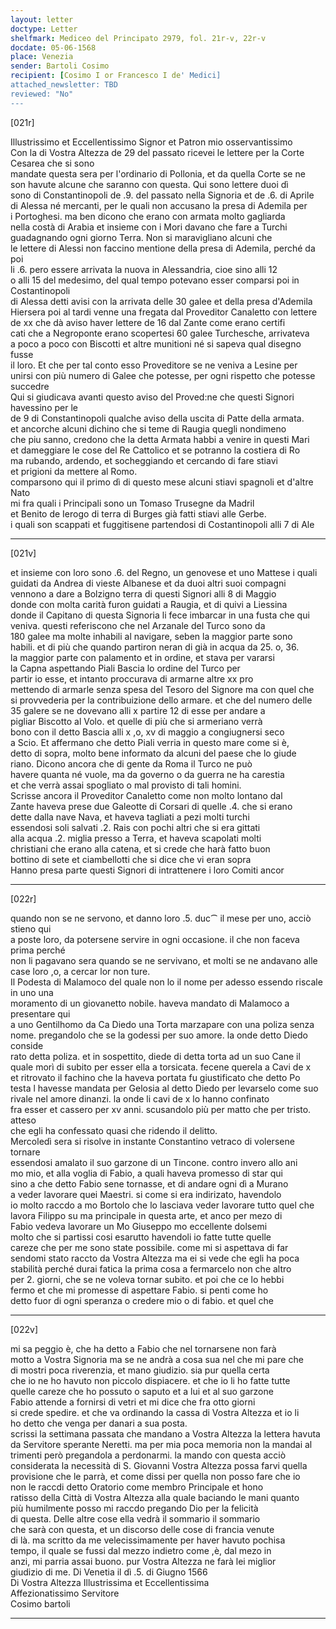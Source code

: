 ```yaml
---
layout: letter
doctype: Letter
shelfmark: Mediceo del Principato 2979, fol. 21r-v, 22r-v
docdate: 05-06-1568
place: Venezia
sender: Bartoli Cosimo
recipient: [Cosimo I or Francesco I de' Medici]
attached_newsletter: TBD
reviewed: "No"
---
```


[021r]  
  
  
Illustrissimo et Eccellentissimo Signor et Patron mio osservantissimo  
Con la di Vostra Altezza de 29 del passato ricevei le lettere per la Corte Cesarea che si sono  
mandate questa sera per l'ordinario di Pollonia, et da quella Corte se ne  
son havute alcune che saranno con questa. Qui sono lettere duoi dì  
sono di Constantinopoli de .9. del passato nella Signoria et de .6. di Aprile  
di Alessa né mercanti, per le quali non accusano la presa di Ademila per  
i Portoghesi. ma ben dicono che erano con armata molto gagliarda  
nella costà di Arabia et insieme con i Mori davano che fare a Turchi  
guadagnando ogni giorno Terra. Non si maravigliano alcuni che  
le lettere di Alessi non faccino mentione della presa di Ademila, perché da poi  
li .6. pero essere arrivata la nuova in Alessandria, cioe sino alli 12  
o alli 15 del medesimo, del qual tempo potevano esser comparsi poi in Costantinopoli  
di Alessa detti avisi con la arrivata delle 30 galee et della presa d'Ademila  
Hiersera poi al tardi venne una fregata dal Proveditor Canaletto con lettere  
de xx che dà aviso haver lettere de 16 dal Zante come erano certifi  
cati che a Negroponte erano scopertesi 60 galee Turchesche, arrivateva  
a poco a poco con Biscotti et altre munitioni né si sapeva qual disegno fusse  
il loro. Et che per tal conto esso Proveditore se ne veniva a Lesine per  
unirsi con più numero di Galee che potesse, per ogni rispetto che potesse succedre  
Qui si giudicava avanti questo aviso del Proved:ne che questi Signori havessino per le  
de 9 di Constantinopoli qualche aviso della uscita di Patte della armata.  
et ancorche alcuni dichino che si teme di Raugia quegli nondimeno  
che piu sanno, credono che la detta Armata habbi a venire in questi Mari  
et dameggiare le cose del Re Cattolico et se potranno la costiera di Ro  
ma rubando, ardendo, et socheggiando et cercando di fare stiavi  
et prigioni da mettere al Romo.  
comparsono qui il primo dì di questo mese alcuni stiavi spagnoli et d'altre Nato  
mi fra quali i Principali sono un Tomaso Trusegne da Madril  
et Benito de Ierogo di terra di Burges già fatti stiavi alle Gerbe.  
i quali son scappati et fuggitisene partendosi di Costantinopoli alli 7 di Ale  
  
---  

[021v]  
  
  
et insieme con loro sono .6. del Regno, un genovese et uno Mattese i quali  
guidati da Andrea di vieste Albanese et da duoi altri suoi compagni  
vennono a dare a Bolzigno terra di questi Signori alli 8 di Maggio  
donde con molta carità furon guidati a Raugia, et di quivi a Liessina  
donde il Capitano di questa Signoria li fece imbarcar in una fusta che qui  
veniva. questi referiscono che nel Arzanale del Turco sono da  
180 galee ma molte inhabili al navigare, seben la maggior parte sono  
habili. et di più che quando partiron neran di già in acqua da 25. o, 36.  
la maggior parte con palamento et in ordine, et stava per vararsi  
la Capna aspettando Piali Bascia lo ordine del Turco per  
partir io esse, et intanto proccurava di armarne altre xx pro  
mettendo di armarle senza spesa del Tesoro del Signore ma con quel che  
si provvederia per la contribuizione dello armare. et che del numero delle  
35 galere se ne dovevano alli x partire 12 di esse per andare a  
pigliar Biscotto al Volo. et quelle di più che si armeriano verrà  
bono con il detto Bascia alli x ,o, xv di maggio a congiugnersi seco  
a Scio. Et affermano che detto Piali verria in questo mare come si è,  
detto di sopra, molto bene informato da alcuni del paese che lo giude  
riano. Dicono ancora che di gente da Roma il Turco ne può  
havere quanta né vuole, ma da governo o da guerra ne ha carestia  
et che verrà assai spogliato o mal provisto di tali homini.  
Scrisse ancora il Proveditor Canaletto come non molto lontano dal  
Zante haveva prese due Galeotte di Corsari di quelle .4. che si erano  
dette dalla nave Nava, et haveva tagliati a pezi molti turchi  
essendosi soli salvati .2. Rais con pochi altri che si era gittati  
alla acqua .2. miglia presso a Terra, et haveva scapolati molti  
christiani che erano alla catena, et si crede che harà fatto buon  
bottino di sete et ciambellotti che si dice che vi eran sopra  
Hanno presa parte questi Signori di intrattenere i loro Comiti ancor  
  
---  

[022r]  
  
  
quando non se ne servono, et danno loro .5. duc⁀ il mese per uno, acciò stieno qui  
a poste loro, da potersene servire in ogni occasione. il che non faceva prima perché  
non li pagavano sera quando se ne servivano, et molti se ne andavano alle  
case loro ,o, a cercar lor non ture.  
Il Podesta di Malamoco del quale non lo il nome per adesso essendo riscale in uno una  
moramento di un giovanetto nobile. haveva mandato di Malamoco a presentare qui  
a uno Gentilhomo da Ca Diedo una Torta marzapare con una poliza senza  
nome. pregandolo che se la godessi per suo amore. la onde detto Diedo conside  
rato detta poliza. et in sospettito, diede di detta torta ad un suo Cane il  
quale morì di subito per esser ella a torsicata. fecene querela a Cavi de x  
et ritrovato il fachino che la haveva portata fu giustificato che detto Po  
testa l havesse mandata per Gelosia al detto Diedo per levarselo come suo  
rivale nel amore dinanzi. la onde li cavi de x lo hanno confinato  
fra esser et cassero per xv anni. scusandolo più per matto che per tristo. atteso  
che egli ha confessato quasi che ridendo il delitto.  
Mercoledì sera si risolve in instante Constantino vetraco di volersene tornare  
essendosi amalato il suo garzone di un Tincone. contro invero allo ani  
mo mio, et alla voglia di Fabio, a quali haveva promesso di star qui  
sino a che detto Fabio sene tornasse, et di andare ogni dì a Murano  
a veder lavorare quei Maestri. si come si era indirizato, havendolo  
io molto raccdo a mo Bortolo che lo lasciava veder lavorare tutto quel che  
lavora Filippo su ma principale in questa arte, et anco per mezo di  
Fabio vedeva lavorare un Mo Giuseppo mo eccellente dolsemi  
molto che si partissi cosi esarutto havendoli io fatte tutte quelle  
careze che per me sono state possibile. come mi si aspettava di far  
sendomi stato raccto da Vostra Altezza ma ei si vede che egli ha poca  
stabilità perché durai fatica la prima cosa a fermarcelo non che altro  
per 2. giorni, che se ne voleva tornar subito. et poi che ce lo hebbi  
fermo et che mi promesse di aspettare Fabio. si penti come ho  
detto fuor di ogni speranza o credere mio o di fabio. et quel che  
  
---  

[022v]  
  
  
mi sa peggio è, che ha detto a Fabio che nel tornarsene non farà  
motto a Vostra Signoria ma se ne andrà a cosa sua nel che mi pare che  
di mostri poca riverenzia, et mano giudizio. sia pur quella certa  
che io ne ho havuto non piccolo dispiacere. et che io li ho fatte tutte  
quelle careze che ho possuto o saputo et a lui et al suo garzone  
Fabio attende a fornirsi di vetri et mi dice che fra otto giorni  
si crede spedire. et che va ordinando la cassa di Vostra Altezza et io li  
ho detto che venga per danari a sua posta.  
scrissi la settimana passata che mandano a Vostra Altezza la lettera havuta  
da Servitore sperante Neretti. ma per mia poca memoria non la mandai al  
trimenti però pregandola a perdonarmi. la mando con questa acciò  
considerata la necessità di S. Giovanni Vostra Altezza possa farvi quella  
provisione che le parrà, et come dissi per quella non posso fare che io  
non le raccdi detto Oratorio come membro Principale et hono  
ratisso della Città di Vostra Altezza alla quale baciando le mani quanto  
più humilmente posso mi raccdo pregando Dio per la felicità  
di questa. Delle altre cose ella vedrà il sommario il sommario  
che sarà con questa, et un discorso delle cose di francia venute  
di là. ma scritto da me velecissimamente per haver havuto pochisa  
tempo, il quale se fussi dal mezzo indietro come ,è, dal mezo in  
anzi, mi parria assai buono. pur Vostra Altezza ne farà lei miglior  
giudizio di me. Di Venetia il dì .5. di Giugno 1566  
Di Vostra Altezza Illustrissima et Eccellentissima  
Affezionatissimo Servitore  
Cosimo bartoli  
  
---  

